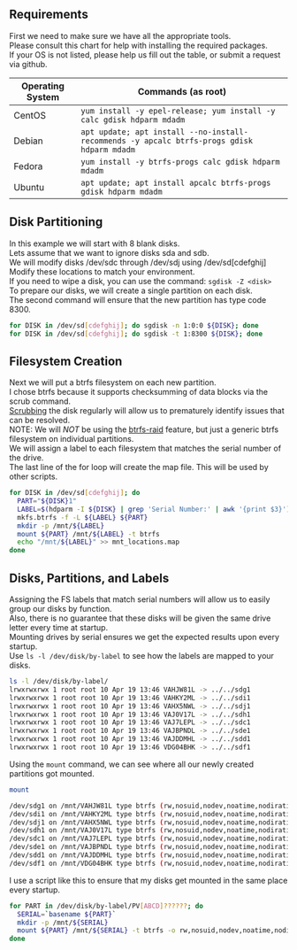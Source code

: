 ## Requirements
First we need to make sure we have all the appropriate tools. \
Please consult this chart for help with installing the required packages. \
If your OS is not listed, please help us fill out the table, or submit a request via github.

| Operating System   | Commands (as root)                                                                         |
| ------------------ | ------------------------------------------------------------------------------------------ |
| CentOS             | `yum install -y epel-release; yum install -y calc gdisk hdparm mdadm`                      |
| Debian             | `apt update; apt install --no-install-recommends -y apcalc btrfs-progs gdisk hdparm mdadm` |
| Fedora             | `yum install -y btrfs-progs calc gdisk hdparm mdadm`                                       |
| Ubuntu             | `apt update; apt install apcalc btrfs-progs gdisk hdparm mdadm`                            |

## Disk Partitioning
In this example we will start with 8 blank disks. \
Lets assume that we want to ignore disks sda and sdb. \
We will modify disks /dev/sdc through /dev/sdj using /dev/sd[cdefghij] \
Modify these locations to match your environment. \
If you need to wipe a disk, you can use the command: `sgdisk -Z <disk>` \
To prepare our disks, we will create a single partition on each disk. \
The second command will ensure that the new partition has type code 8300.
```bash
for DISK in /dev/sd[cdefghij]; do sgdisk -n 1:0:0 ${DISK}; done
for DISK in /dev/sd[cdefghij]; do sgdisk -t 1:8300 ${DISK}; done
```

## Filesystem Creation
Next we will put a btrfs filesystem on each new partition. \
I chose btrfs because it supports checksumming of data blocks via the scrub command. \
[Scrubbing](https://github.com/Fullaxx/microraids/blob/master/CHECK_EXAMPLE.md) the disk regularly will allow us to prematurely identify issues that can be resolved. \
NOTE: We will *NOT* be using the [btrfs-raid](https://btrfs.wiki.kernel.org/index.php/RAID56) feature, but just a generic btrfs filesystem on individual partitions. \
We will assign a label to each filesystem that matches the serial number of the drive. \
The last line of the for loop will create the map file. This will be used by other scripts.
```bash
for DISK in /dev/sd[cdefghij]; do
  PART="${DISK}1"
  LABEL=$(hdparm -I ${DISK} | grep 'Serial Number:' | awk '{print $3}')
  mkfs.btrfs -f -L ${LABEL} ${PART}
  mkdir -p /mnt/${LABEL}
  mount ${PART} /mnt/${LABEL} -t btrfs
  echo "/mnt/${LABEL}" >> mnt_locations.map
done
```

## Disks, Partitions, and Labels
Assigning the FS labels that match serial numbers will allow us to easily group our disks by function. \
Also, there is no guarantee that these disks will be given the same drive letter every time at startup. \
Mounting drives by serial ensures we get the expected results upon every startup. \
Use `ls -l /dev/disk/by-label` to see how the labels are mapped to your disks.

```bash
ls -l /dev/disk/by-label/
lrwxrwxrwx 1 root root 10 Apr 19 13:46 VAHJW81L -> ../../sdg1
lrwxrwxrwx 1 root root 10 Apr 19 13:46 VAHKY2ML -> ../../sdi1
lrwxrwxrwx 1 root root 10 Apr 19 13:46 VAHX5NWL -> ../../sdj1
lrwxrwxrwx 1 root root 10 Apr 19 13:46 VAJ0V17L -> ../../sdh1
lrwxrwxrwx 1 root root 10 Apr 19 13:46 VAJ7LEPL -> ../../sdc1
lrwxrwxrwx 1 root root 10 Apr 19 13:46 VAJBPNDL -> ../../sde1
lrwxrwxrwx 1 root root 10 Apr 19 13:46 VAJDDMHL -> ../../sdd1
lrwxrwxrwx 1 root root 10 Apr 19 13:46 VDG04BHK -> ../../sdf1
```

Using the `mount` command, we can see where all our newly created partitions got mounted.
```bash
mount                 

/dev/sdg1 on /mnt/VAHJW81L type btrfs (rw,nosuid,nodev,noatime,nodiratime)
/dev/sdi1 on /mnt/VAHKY2ML type btrfs (rw,nosuid,nodev,noatime,nodiratime)
/dev/sdj1 on /mnt/VAHX5NWL type btrfs (rw,nosuid,nodev,noatime,nodiratime)
/dev/sdh1 on /mnt/VAJ0V17L type btrfs (rw,nosuid,nodev,noatime,nodiratime)
/dev/sdc1 on /mnt/VAJ7LEPL type btrfs (rw,nosuid,nodev,noatime,nodiratime)
/dev/sde1 on /mnt/VAJBPNDL type btrfs (rw,nosuid,nodev,noatime,nodiratime)
/dev/sdd1 on /mnt/VAJDDMHL type btrfs (rw,nosuid,nodev,noatime,nodiratime)
/dev/sdf1 on /mnt/VDG04BHK type btrfs (rw,nosuid,nodev,noatime,nodiratime)
```

I use a script like this to ensure that my disks get mounted in the same place every startup.
```bash
for PART in /dev/disk/by-label/PV[ABCD]??????; do
  SERIAL=`basename ${PART}`
  mkdir -p /mnt/${SERIAL}
  mount ${PART} /mnt/${SERIAL} -t btrfs -o rw,nosuid,nodev,noatime,nodiratime
done
```
